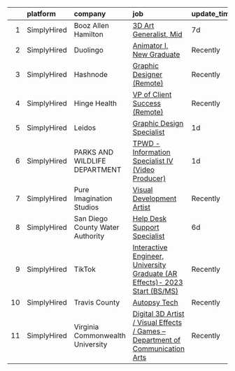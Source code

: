 

|    | platform    | company                          | job                                                                                                                                                                                      | update_time   | location                  |
|---:|:------------|:---------------------------------|:-----------------------------------------------------------------------------------------------------------------------------------------------------------------------------------------|:--------------|:--------------------------|
|  1 | SimplyHired | Booz Allen Hamilton              | [3D Art Generalist, Mid](https://www.simplyhired.com/job/NfpY1blboJziifhwUtuX8RXqTpAkCYDkshTayo4RCsQzT-L6Y3g2HQ?q=visual+effects)                                                        | 7d            | Austin, TX                |
|  2 | SimplyHired | Duolingo                         | [Animator I, New Graduate](https://www.simplyhired.com/job/peVD5V2_5Xok_eYtencFEuT_-FpfaAO8o7MHRFBB9zuMWJ4VLhSaFg?q=visual+effects)                                                      | Recently      | Pittsburgh, PA            |
|  3 | SimplyHired | Hashnode                         | [Graphic Designer (Remote)](https://www.simplyhired.com/job/LL0zmgqGwTd9G97exXAaHdLk4iAsRYx4EkzsDIpypDKwJymP42iSdA?q=visual+effects)                                                     | Recently      | Remote                    |
|  4 | SimplyHired | Hinge Health                     | [VP of Client Success (Remote)](https://www.simplyhired.com/job/gw4UdcZO4ifRPZApomh95N7lMfXti04l3KhovMIHw_r8UNLir8nwRg?q=visual+effects)                                                 | Recently      | United States             |
|  5 | SimplyHired | Leidos                           | [Graphic Design Specialist](https://www.simplyhired.com/job/36uMc_8u-kbz9Z2kx6dx9K35jmRyqWojpKPBBRTKUE53UilAHqnMJA?q=visual+effects)                                                     | 1d            | Remote +1 location        |
|  6 | SimplyHired | PARKS AND WILDLIFE DEPARTMENT    | [TPWD - Information Specialist IV (Video Producer)](https://www.simplyhired.com/job/Zmw2YkHnHpdTtie2aHFXFLq9Uuxb0_kccrXiKDTc6mDYyPdmvt50jw?q=visual+effects)                             | 1d            | Austin, TX                |
|  7 | SimplyHired | Pure Imagination Studios         | [Visual Development Artist](https://www.simplyhired.com/job/u3Ce0qDkoB4jPujFyWA_pOjySvkBJ7SmBclJFkATwkjx3a0XU_1R2g?q=visual+effects)                                                     | Recently      | Rochester, NY +1 location |
|  8 | SimplyHired | San Diego County Water Authority | [Help Desk Support Specialist](https://www.simplyhired.com/job/yxmXJ4ZXT25D1zta1Jw3I0CEAHKHKs2ZRjJB18bWeVfShIQhm_WAGA?q=visual+effects)                                                  | 6d            | Kearny Mesa, CA           |
|  9 | SimplyHired | TikTok                           | [Interactive Engineer, University Graduate (AR Effects)- 2023 Start (BS/MS)](https://www.simplyhired.com/job/mLU01Gj3YNnwYOUFc8bY5pAXR5BiJ0PKPNZVSLgaug-Ct1H718Cl-Q?q=visual+effects)    | Recently      | Mountain View, CA         |
| 10 | SimplyHired | Travis County                    | [Autopsy Tech](https://www.simplyhired.com/job/AH6faKX6dUY8jxleh09womSk3GrcnXhLG15PvZVYEEtCNyRTdKHE9Q?q=visual+effects)                                                                  | Recently      | Austin, TX                |
| 11 | SimplyHired | Virginia Commonwealth University | [Digital 3D Artist / Visual Effects / Games – Department of Communication Arts](https://www.simplyhired.com/job/vzf-eKp1UGGP0HC7LaCDMr5SUTI-cioy7g5rwidKP3xx5jiiDTzmyA?q=visual+effects) | Recently      | Richmond, VA              |